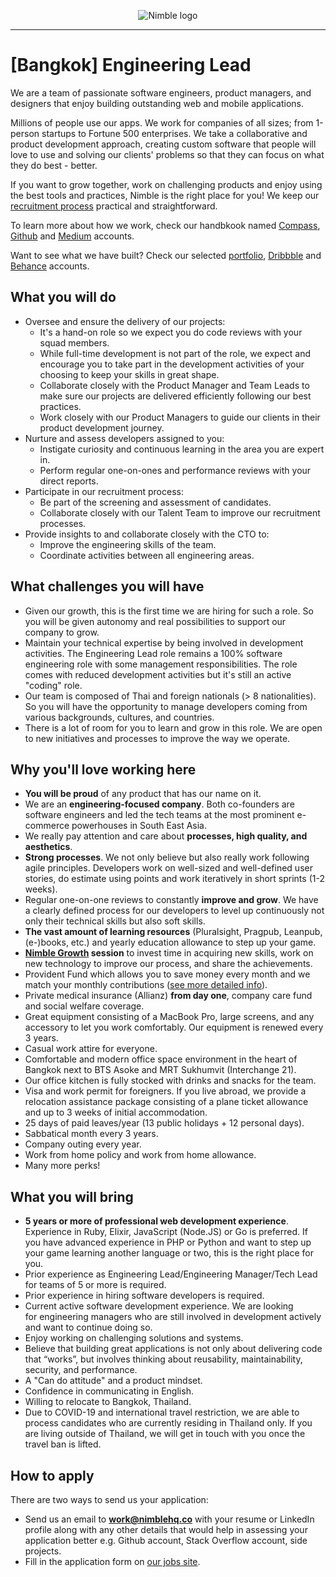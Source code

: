 <p align="center">
  <img alt="Nimble logo" src="https://assets.nimblehq.co/logo/light/logo-light-text-320.png" />
</p>

---

# [Bangkok] Engineering Lead

We are a team of passionate software engineers, product managers, and designers that enjoy building outstanding web and mobile applications.

Millions of people use our apps. We work for companies of all sizes; from 1-person startups to Fortune 500 enterprises. We take a collaborative and product development approach, creating custom software that people will love to use and solving our clients' problems so that they can focus on what they do best - better.

If you want to grow together, work on challenging products and enjoy using the best tools and practices, Nimble is the 
right place for you! We keep our [recruitment process](https://github.com/nimblehq/our-team/blob/master/join-us/our-recruitment-process.md) 
practical and straightforward.

To learn more about how we work, check our handbkook named [Compass](https://compass.nimblehq.co/), [Github](https://github.com/nimblehq/our-team) 
and [Medium](https://medium.com/nimble) accounts. 

Want to see what we have built? Check our selected [portfolio](https://nimblehq.co/work/), 
[Dribbble](https://dribbble.com/nimblehq) and [Behance](https://www.behance.net/nimblehq) accounts.

## **What you will do**

* Oversee and ensure the delivery of our projects:
    * It's a hand-on role so we expect you do code reviews with your squad members.
    * While full-time development is not part of the role, we expect and encourage you to take part in the development activities of your choosing to keep your skills in great shape.
    * Collaborate closely with the Product Manager and Team Leads to make sure our projects are delivered efficiently following our best practices.
    * Work closely with our Product Managers to guide our clients in their product development journey.
* Nurture and assess developers assigned to you:
    * Instigate curiosity and continuous learning in the area you are expert in.
    * Perform regular one-on-ones and performance reviews with your direct reports.
* Participate in our recruitment process:
    * Be part of the screening and assessment of candidates.
    * Collaborate closely with our Talent Team to improve our recruitment processes.
* Provide insights to and collaborate closely with the CTO to:
    * Improve the engineering skills of the team.
    * Coordinate activities between all engineering areas.

## **What challenges you will have**

* Given our growth, this is the first time we are hiring for such a role. So you will be given autonomy and real possibilities to support our company to grow.
* Maintain your technical expertise by being involved in development activities. The Engineering Lead role remains a 100% software engineering role with some management responsibilities. The role comes with reduced development activities but it's still an active "coding" role.
* Our team is composed of Thai and foreign nationals (> 8 nationalities). So you will have the opportunity to manage developers coming from various backgrounds, cultures, and countries.
* There is a lot of room for you to learn and grow in this role. We are open to new initiatives and processes to improve the way we operate.

## **Why you'll love working here**

* **You will be proud** of any product that has our name on it.
* We are an **engineering-focused company**. Both co-founders are software engineers and led the tech teams at the most prominent e-commerce powerhouses in South East Asia.
* We really pay attention and care about **processes, high quality, and aesthetics**.
* **Strong processes**. We not only believe but also really work following agile principles. Developers work on well-sized and well-defined user stories, do estimate using points and work iteratively in short sprints (1-2 weeks).
* Regular one-on-one reviews to constantly **improve and grow**. We have a clearly defined process for our developers to level up continuously not only their technical skills but also soft skills.
* **The vast amount of learning resources** (Pluralsight, Pragpub, Leanpub, (e-)books, etc.) and yearly education allowance to step up your game.
* **[Nimble Growth](https://github.com/nimblehq/growth) session** to invest time in acquiring new skills, work on new technology to improve our process, and share the achievements.
* Provident Fund which allows you to save money every month and we match your monthly contributions ([see more detailed info](http://capital.sec.or.th/THAIPVD/content_en.php?content_id=00307)).
* Private medical insurance (Allianz) **from day one**, company care fund and social welfare coverage.
* Great equipment consisting of a MacBook Pro, large screens, and any accessory to let you work comfortably. Our equipment is renewed every 3 years.
* Casual work attire for everyone.
* Comfortable and modern office space environment in the heart of Bangkok next to BTS Asoke and MRT Sukhumvit (Interchange 21).
* Our office kitchen is fully stocked with drinks and snacks for the team.
* Visa and work permit for foreigners. If you live abroad, we provide a relocation assistance package consisting of a plane ticket allowance and up to 3 weeks of initial accommodation.
* 25 days of paid leaves/year (13 public holidays + 12 personal days).
* Sabbatical month every 3 years.
* Company outing every year.
* Work from home policy and work from home allowance.
* Many more perks!

## **What you will bring**

* **5 years or more of professional web development experience**. Experience in Ruby, Elixir, JavaScript (Node.JS) or Go is preferred. If you have advanced experience in PHP or Python and want to step up your game learning another language or two, this is the right place for you.
* Prior experience as Engineering Lead/Engineering Manager/Tech Lead for teams of 5 or more is required.
* Prior experience in hiring software developers is required.
* Current active software development experience. We are looking for engineering managers who are still involved in development actively and want to continue doing so.
* Enjoy working on challenging solutions and systems.
* Believe that building great applications is not only about delivering code that “works”, but involves thinking about reusability, maintainability, security, and performance.
* A "Can do attitude" and a product mindset.
* Confidence in communicating in English.
* Willing to relocate to Bangkok, Thailand.
* Due to COVID-19 and international travel restriction, we are able to process candidates who are currently residing in Thailand only. If you are living outside of Thailand, we will get in touch with you once the travel ban is lifted.

## How to apply

There are two ways to send us your application:

* Send us an email to **work@nimblehq.co** with your resume or LinkedIn profile along with any other details that would help 
in assessing your application better e.g. Github account, Stack Overflow account, side projects.
* Fill in the application form on [our jobs site](https://jobs.nimblehq.co/).
